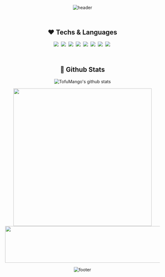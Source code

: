 <div align="center">

![header](https://capsule-render.vercel.app/api?type=waving&color=gradient&height=250&section=header&text=🤭%20YEJI%20Github%20🤭&fontSize=45&fontAlignY=36&animation=twinkling)

<br>

## ❤ Techs & Languages

<p>
  <img src="https://img.shields.io/badge/Python-453C67?style=flat&logo=Python&logoColor=white"/>&nbsp;
  <img src="https://img.shields.io/badge/HTML5-46C2CB?style=flat&logo=HTML5&logoColor=white"/>&nbsp;
  <img src="https://img.shields.io/badge/Javascript-F2F7A1?style=flat&logo=javascript&logoColor=white"/>&nbsp;
  <img src="https://img.shields.io/badge/css-6867AC?style=flat&logo=css3&logoColor=white"/>&nbsp;
  <img src="https://img.shields.io/badge/npm-A267AC?style=flat&logo=npm&logoColor=white"/>&nbsp;
  <img src="https://img.shields.io/badge/C-CE7BB0?style=flat&logo=C&logoColor=white"/>&nbsp;
  <img src="https://img.shields.io/badge/React-FFBCD1?style=flat&logo=react&logoColor=white"/>&nbsp;
  <img src="https://img.shields.io/badge/Django-355764?style=flat&logo=django&logoColor=white"/>&nbsp;
</p>

<br>

## 👀 Github Stats

![TofuMango's github stats](https://github-readme-stats.vercel.app/api?username=TofuMango)
<!-- ![TofuMango's github stats](https://github-readme-stats.vercel.app/api/top-langs/?username=TofuMango&show_icons=true&layout=compact) -->

<a href="https://www.gitanimals.org/en_US?utm_medium=image&utm_source=TofuMango&utm_content=farm">
  <img
    src="https://render.gitanimals.org/farms/TofuMango"
    width="450"
  />
</a>

<a href="https://www.gitanimals.org/en_US?utm_medium=image&utm_source=TofuMango&utm_content=line">
  <img
    src="https://render.gitanimals.org/lines/TofuMango?pet-id=668437592109459362"
    width="600"
    height="120"
  />
</a>

![footer](https://capsule-render.vercel.app/api?type=waving&color=gradient&height=150&section=footer)

</div>
